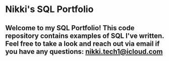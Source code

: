 # Nikki's SQL Portfolio
## Welcome to my SQL Portfolio! This code repository contains examples of SQL I've written. Feel free to take a look and reach out via email if you have any questions: nikki.tech1@icloud.com
